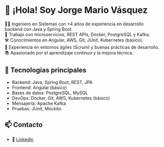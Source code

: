 # 👋 ¡Hola! Soy Jorge Mario Vásquez

👨‍💻 Ingeniero en Sistemas con +4 años de experiencia en desarrollo backend con Java y Spring Boot.  
🚀 Trabajo con microservicios, REST APIs, Docker, PostgreSQL y Kafka.  
🛠️ Conocimientos en Angular, AWS, Git, JUnit, Kubernetes (básico).  
🔄 Experiencia en entornos ágiles (Scrum) y buenas prácticas de desarrollo.  
📚 Apasionado por el aprendizaje continuo y la mejora técnica.

## 🚀 Tecnologías principales
- Backend: Java, Spring Boot, REST, JPA
- Frontend: Angular (básico)
- Bases de datos: PostgreSQL, MySQL
- DevOps: Docker, Git, AWS, Kubernetes (básico)
- Mensajería: Apache Kafka
- Pruebas: JUnit, Mockito

## 📫 Contacto
- 💼 [LinkedIn](https://www.linkedin.com/in/jorge-mario-vasquez-garcia-287156195/)
